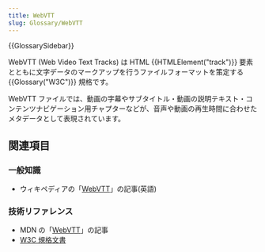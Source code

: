 ```yaml
---
title: WebVTT
slug: Glossary/WebVTT
---
```


{{GlossarySidebar}}

WebVTT (Web Video Text Tracks) は HTML {{HTMLElement("track")}} 要素とともに文字データのマークアップを行うファイルフォーマットを策定する {{Glossary("W3C")}} 規格です。

WebVTT ファイルでは、動画の字幕やサブタイトル・動画の説明テキスト・コンテンツナビゲーション用チャプターなどが、音声や動画の再生時間に合わせたメタデータとして表現されています。

## 関連項目

### 一般知識

- ウィキペディアの「[WebVTT](https://ja.wikipedia.org/wiki/WebVTT)」の記事(英語)

### 技術リファレンス

- MDN の「[WebVTT](/ja/docs/Web/API/Web_Video_Text_Tracks_Format)」の記事
- [W3C 規格文書](https://www.w3.org/TR/webvtt1/)
